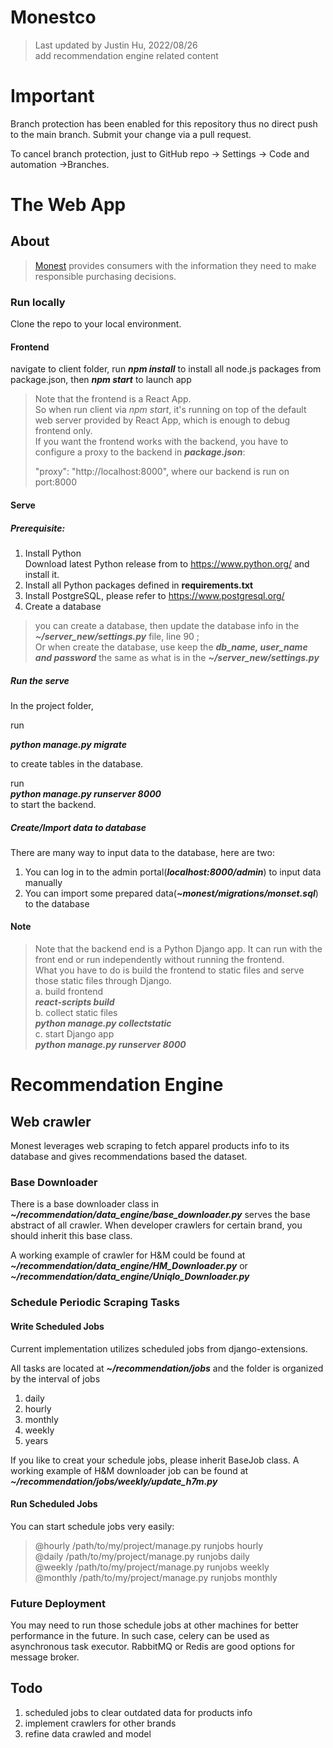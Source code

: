 # Monestco

> Last updated by Justin Hu, 2022/08/26  
> add recommendation engine related content

# Important
Branch protection has been enabled for this repository thus no direct push to the main branch. 
Submit your change via a pull request.  

To cancel branch protection,  just to GitHub repo -> Settings -> Code and automation ->Branches. 

# The Web App

## About
> [Monest](https://www.monest.co/) provides consumers
with the information they
need to make responsible
purchasing decisions.

### Run locally
Clone the  repo to your local environment.

#### Frontend

navigate to client folder,
run ***npm install*** to install all node.js packages from package.json, 
then **_npm start_** to launch app
> Note that the frontend is a React App.   
> So when run client via *npm start*, it's running on top of the default web server provided by React App, which is enough to debug frontend only.  
> If you want the frontend works with the backend,  you have to configure a proxy to the backend in _**package.json**_:   
> 
> "proxy": "http://localhost:8000", where our backend is run on port:8000


#### Serve

##### Prerequisite:
1. Install Python    
   Download latest Python release from to https://www.python.org/ and install it.
2. Install all Python packages defined in **requirements.txt**
3. Install PostgreSQL, please refer to https://www.postgresql.org/
4. Create a database 
> you can create a database, then update the database info in the _**~/server_new/settings.py**_ file, line 90 ;  
> Or when create the database,  use keep the **_db_name, user_name and password_** the same as what is in the **_~/server_new/settings.py_**


##### Run the serve 
In the project folder, 

run

**_python manage.py migrate_**

to create tables in the database. 

run  
**_python manage.py runserver 8000_**  
to start the backend.

##### Create/Import data to database
There are many way to input data to the database,  here are two:
1. You can log in to the admin portal(**_localhost:8000/admin_**) to input data manually
2. You can import some prepared data(**_~monest/migrations/monset.sql_**) to the database


#### Note

>Note that the backend end is a Python Django app. It can run with the front end or run independently without running the frontend.  
> What you have to do is build the frontend to static files and serve those static files through Django.  
> a. build frontend    
> **_react-scripts build_**   
> b. collect static files  
> **_python manage.py collectstatic_**   
> c. start Django app  
> **_python manage.py runserver 8000_**


# Recommendation Engine

## Web crawler
Monest leverages web scraping to fetch apparel products info to its database and gives
recommendations based the dataset. 

### Base Downloader
There is a base downloader class in **_~/recommendation/data_engine/base_downloader.py_** serves the
base abstract of all crawler. When developer crawlers for certain brand, you should inherit this
base class.

A working example of crawler for H&M could be found at 
**_~/recommendation/data_engine/HM_Downloader.py_** or **_~/recommendation/data_engine/Uniqlo_Downloader.py_**

### Schedule Periodic Scraping Tasks

#### Write Scheduled Jobs
Current implementation utilizes scheduled jobs from django-extensions.

All tasks are located at **_~/recommendation/jobs_** and the folder is organized by the interval of jobs
1. daily
2. hourly
3. monthly
4. weekly
5. years

If you like to creat your schedule jobs,  please inherit BaseJob class. 
A working example of H&M downloader job can be found at **_~/recommendation/jobs/weekly/update_h7m.py_**

#### Run Scheduled Jobs
You can start schedule jobs very easily:
>@hourly /path/to/my/project/manage.py runjobs hourly  
>@daily /path/to/my/project/manage.py runjobs daily  
>@weekly /path/to/my/project/manage.py runjobs weekly  
>@monthly /path/to/my/project/manage.py runjobs monthly  


### Future Deployment
You may need to run those schedule jobs at other machines for better performance in the future. 
In such case, celery can be used as asynchronous task executor. RabbitMQ or Redis are good options
for message broker. 


## Todo
1. scheduled jobs to clear outdated data for products info
2. implement crawlers for other brands
3. refine data crawled and model